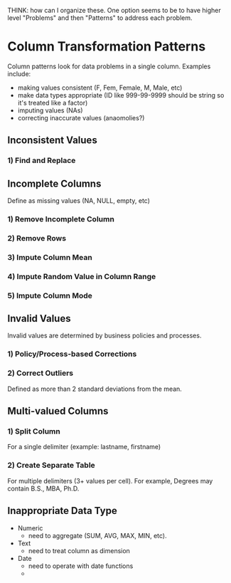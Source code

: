 THINK: how can I organize these.  One option seems to be to have higher level "Problems" and then "Patterns" to address each problem.

# Column Transformation Patterns
Column patterns look for data problems in a single column.  Examples include:
* making values consistent (F, Fem, Female, M, Male, etc)
* make data types appropriate (ID like 999-99-9999 should be string so it's treated like a factor)
* imputing  values (NAs)
* correcting inaccurate values (anaomolies?)


## Inconsistent Values 

### 1) Find and Replace

## Incomplete Columns
Define as missing values (NA, NULL, empty, etc)

### 1) Remove Incomplete Column

### 2) Remove Rows

### 3)  Impute Column Mean

### 4) Impute Random Value in Column Range

### 5) Impute Column Mode

## Invalid Values
Invalid values are determined by business policies and processes.

### 1) Policy/Process-based Corrections


### 2) Correct Outliers
Defined as more than 2 standard deviations from the mean.


## Multi-valued Columns
### 1) Split Column
For a single delimiter (example: lastname, firstname)

### 2) Create Separate Table
For multiple delimiters (3+ values per cell).  For example, Degrees may contain B.S., MBA, Ph.D.


## Inappropriate Data Type 
* Numeric
	* need to aggregate (SUM, AVG, MAX, MIN, etc).
* Text
	* need to treat column as dimension
* Date
	* need to operate with date functions
	* 



